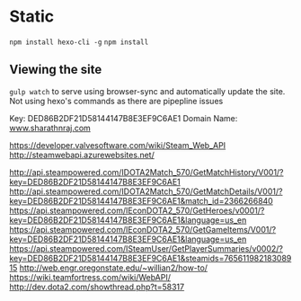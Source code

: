 # Static

`npm install hexo-cli -g`
`npm install`

## Viewing the site
`gulp watch` to serve using browser-sync and automatically update the site. Not using hexo's commands as there are pipepline issues


Key: DED86B2DF21D58144147B8E3EF9C6AE1
Domain Name: www.sharathnraj.com

https://developer.valvesoftware.com/wiki/Steam_Web_API
http://steamwebapi.azurewebsites.net/

http://api.steampowered.com/IDOTA2Match_570/GetMatchHistory/V001/?key=DED86B2DF21D58144147B8E3EF9C6AE1
http://api.steampowered.com/IDOTA2Match_570/GetMatchDetails/V001/?key=DED86B2DF21D58144147B8E3EF9C6AE1&match_id=2366266840
https://api.steampowered.com/IEconDOTA2_570/GetHeroes/v0001/?key=DED86B2DF21D58144147B8E3EF9C6AE1&language=us_en
https://api.steampowered.com/IEconDOTA2_570/GetGameItems/V001/?key=DED86B2DF21D58144147B8E3EF9C6AE1&language=us_en
https://api.steampowered.com/ISteamUser/GetPlayerSummaries/v0002/?key=DED86B2DF21D58144147B8E3EF9C6AE1&steamids=76561198218308915
http://web.engr.oregonstate.edu/~willian2/how-to/
https://wiki.teamfortress.com/wiki/WebAPI/
http://dev.dota2.com/showthread.php?t=58317